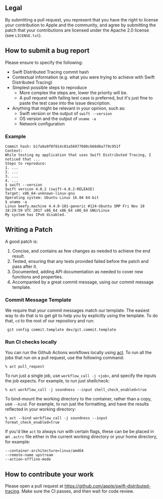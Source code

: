 ## Legal

By submitting a pull request, you represent that you have the right to license
your contribution to Apple and the community, and agree by submitting the patch
that your contributions are licensed under the Apache 2.0 license (see
`LICENSE.txt`).

## How to submit a bug report

Please ensure to specify the following:

* Swift Distributed Tracing commit hash
* Contextual information (e.g. what you were trying to achieve with Swift Distributed Tracing)
* Simplest possible steps to reproduce
    * More complex the steps are, lower the priority will be.
    * A pull request with failing test case is preferred, but it's just fine to paste the test case into the issue description.
* Anything that might be relevant in your opinion, such as:
    * Swift version or the output of `swift --version`
    * OS version and the output of `uname -a`
    * Network configuration

### Example

 ```
 Commit hash: b17a8a9f0f814c01a56977680cb68d8a779c951f
 Context:
 While testing my application that uses Swift Distributed Tracing, I noticed that ...
 Steps to reproduce:
 1. ...
 2. ...
 3. ...
 4. ...
 $ swift --version
 Swift version 4.0.2 (swift-4.0.2-RELEASE)
 Target: x86_64-unknown-linux-gnu
 Operating system: Ubuntu Linux 16.04 64-bit
 $ uname -a
 Linux beefy.machine 4.4.0-101-generic #124-Ubuntu SMP Fri Nov 10 18:29:59 UTC 2017 x86_64 x86_64 x86_64 GNU/Linux
 My system has IPv6 disabled.
 ```

## Writing a Patch

A good patch is:

1. Concise, and contains as few changes as needed to achieve the end result.
2. Tested, ensuring that any tests provided failed before the patch and pass after it.
3. Documented, adding API documentation as needed to cover new functions and properties.
4. Accompanied by a great commit message, using our commit message template.

### Commit Message Template

We require that your commit messages match our template. The easiest way to do that is to get git to help you by explicitly using the template. To do that, `cd` to the root of our repository and run:

     git config commit.template dev/git.commit.template

### Run CI checks locally

You can run the Github Actions workflows locally using
[act](https://github.com/nektos/act). To run all the jobs that run on a pull
request, use the following command:

```
% act pull_request
```

To run just a single job, use `workflow_call -j <job>`, and specify the inputs
the job expects. For example, to run just shellcheck:

```
% act workflow_call -j soundness --input shell_check_enabled=true
```

To bind-mount the working directory to the container, rather than a copy, use
`--bind`. For example, to run just the formatting, and have the results
reflected in your working directory:

```
% act --bind workflow_call -j soundness --input format_check_enabled=true
```

If you'd like `act` to always run with certain flags, these can be be placed in
an `.actrc` file either in the current working directory or your home
directory, for example:

```
--container-architecture=linux/amd64
--remote-name upstream
--action-offline-mode
```

## How to contribute your work

Please open a pull request at https://github.com/apple/swift-distributed-tracing. Make sure the CI passes, and then wait for code review.
